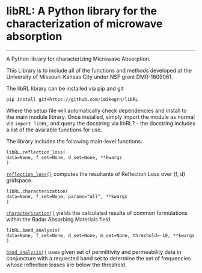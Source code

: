 <h1> libRL: A Python library for the characterization of microwave absorption </h1>

---

A Python library for characterizing Microwave Absorption.

This Library is to include all of the functions and methods developed at
the University of Missouri-Kansas City under NSF grant DMR-1609061.

The libRL library can be installed via pip and git

`pip install git+https://github.com/1mikegrn/libRL`

Where the setup file will automatically check dependencies and install
to the main module library. Once installed, simply import the module as
normal via `import libRL`, and query the docstring via libRL? - the
docstring includes a list of the available functions for use.

The library includes the following main-level functions:

    libRL.reflection_loss(
    data=None, f_set=None, d_set=None, **kwargs
    )

[<code>reflection_loss()</code>](__init__.md#reflection_loss) computes the resultants
of Reflection Loss over (f, d) gridspace.

    libRL.characterization(
    data=None, f_set=None, params="all", **kwargs
    )

[<code>characterization()</code>](__init__.md#characterization) yields
the calculated results of common formulations within the Radar Absorbing
Materials field.

    libRL.band_analysis(
    data=None, f_set=None, d_set=None, m_set=None, threshold=-10, **kwargs
    )
    
[<code>band_analysis()</code>](__init__.md#band_analysis) uses given set
of permittivity and permeability data in conjuncture with a requested
band set to determine the set of frequencies whose reflection losses are
below the threshold.